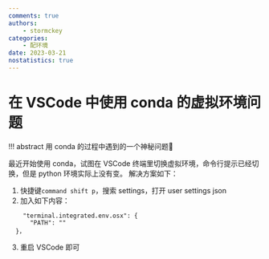 ```yaml
---
comments: true
authors:
    - stormckey
categories:
    - 配环境
date: 2023-03-21
nostatistics: true
---
```

# 在 VSCode 中使用 conda 的虚拟环境问题
!!! abstract
    用 conda 的过程中遇到的一个神秘问题🤔
<!-- more -->

最近开始使用 conda，试图在 VSCode 终端里切换虚拟环境，命令行提示已经切换，但是 python 环境实际上没有变。
解决方案如下：

1. 快捷键`command shift p`，搜索 settings，打开 user settings json
2. 加入如下内容：
  ```
      "terminal.integrated.env.osx": {
        "PATH": ""
    }，
  ```
3. 重启 VSCode 即可
